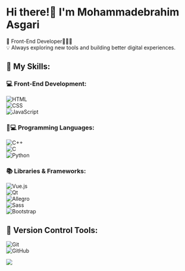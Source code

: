 

# Hi there!👋 I'm Mohammadebrahim Asgari


🎯 Front-End Developer🕺💃✨
<br/>
💡 Always exploring new tools and building better digital experiences.



## 🔧 My Skills:

### 💻 Front-End Development:
![HTML](https://img.shields.io/badge/HTML-E34F26?style=for-the-badge&logo=html5&logoColor=black)
<br>
![CSS](https://img.shields.io/badge/CSS-1572B6?style=for-the-badge&logo=css3&logoColor=black)
<br>
![JavaScript](https://img.shields.io/badge/JavaScript-F7DF1E?style=for-the-badge&logo=javascript&logoColor=black)


### :man::computer: Programming Languages:
![C++](https://img.shields.io/badge/C++-00599C?style=for-the-badge&logo=c%2b%2b&logoColor=black)
<br>
![C](https://img.shields.io/badge/C-00599C?style=for-the-badge&logo=c&logoColor=black)
<br>
![Python](https://img.shields.io/badge/Python-3776AB?style=for-the-badge&logo=python&logoColor=black)<br>



### :books: Libraries & Frameworks:
![Vue.js](https://img.shields.io/badge/Vue.js-4FC08D?style=for-the-badge&logo=vue.js&logoColor=black)
<br>
![Qt](https://img.shields.io/badge/Qt-41CD52?style=for-the-badge&logo=qt&logoColor=black)
<br>
![Allegro](https://img.shields.io/badge/Allegro-FF69B4?style=for-the-badge&logoColor=black)
<br>
![Sass](https://img.shields.io/badge/Sass-CC6699?style=for-the-badge&logo=sass&logoColor=black)
<br>
![Bootstrap](https://img.shields.io/badge/Bootstrap-7952B3?style=for-the-badge&logo=bootstrap&logoColor=black)


## :wrench: Version Control Tools:
![Git](https://img.shields.io/badge/Git-F05032?style=for-the-badge&logo=git&logoColor=white)
<br>
![GitHub](https://img.shields.io/badge/GitHub-181717?style=for-the-badge&logo=github&logoColor=white)
<br>


<img src="https://github-readme-stats.vercel.app/api/top-langs/?username=Mohammadebrahim84&hide_progress=true&layout=compact&theme=dark&langs_count=10" />

